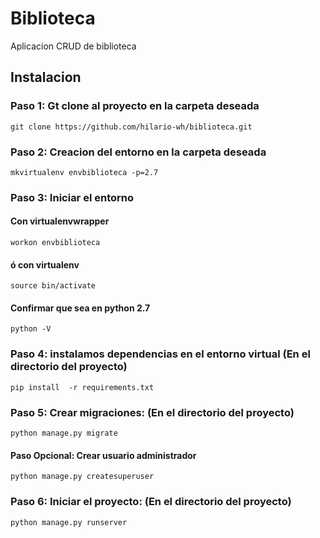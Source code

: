 # Biblioteca
Aplicacion CRUD de biblioteca

## Instalacion

### Paso 1: Gt clone al proyecto en la carpeta deseada
    git clone https://github.com/hilario-wh/biblioteca.git
### Paso 2: Creacion del entorno en la carpeta deseada
    mkvirtualenv envbiblioteca -p=2.7
### Paso 3: Iniciar el entorno
#### Con virtualenvwrapper
    workon envbiblioteca
#### ó con virtualenv
    source bin/activate
#### Confirmar que sea en python 2.7
    python -V
### Paso 4: instalamos dependencias en el entorno virtual (En el directorio del proyecto)
    pip install  -r requirements.txt
### Paso 5: Crear migraciones: (En el directorio del proyecto)
    python manage.py migrate
#### Paso Opcional: Crear usuario administrador
    python manage.py createsuperuser
### Paso 6: Iniciar el proyecto: (En el directorio del proyecto)
    python manage.py runserver